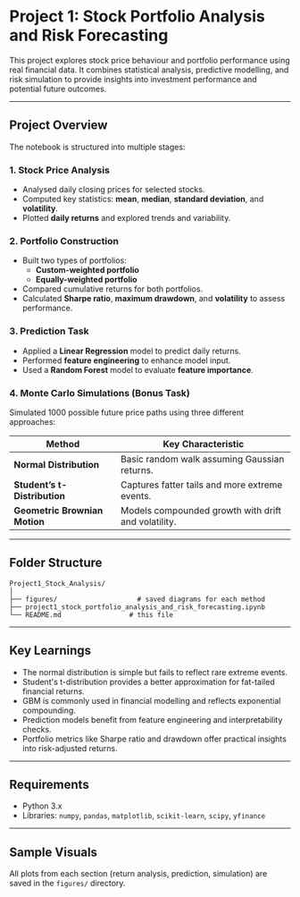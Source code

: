 # Project 1: Stock Portfolio Analysis and Risk Forecasting

This project explores stock price behaviour and portfolio performance using real financial data. It combines statistical analysis, predictive modelling, and risk simulation to provide insights into investment performance and potential future outcomes.

---

## Project Overview

The notebook is structured into multiple stages:

### 1. **Stock Price Analysis**
- Analysed daily closing prices for selected stocks.
- Computed key statistics: **mean**, **median**, **standard deviation**, and **volatility**.
- Plotted **daily returns** and explored trends and variability.

### 2. **Portfolio Construction**
- Built two types of portfolios:
  - **Custom-weighted portfolio**
  - **Equally-weighted portfolio**
- Compared cumulative returns for both portfolios.
- Calculated **Sharpe ratio**, **maximum drawdown**, and **volatility** to assess performance.

### 3. **Prediction Task**
- Applied a **Linear Regression** model to predict daily returns.
- Performed **feature engineering** to enhance model input.
- Used a **Random Forest** model to evaluate **feature importance**.

### 4. **Monte Carlo Simulations (Bonus Task)**
Simulated 1000 possible future price paths using three different approaches:

| Method                        | Key Characteristic                                   |
|------------------------------|------------------------------------------------------|
| **Normal Distribution**      | Basic random walk assuming Gaussian returns.         |
| **Student’s t-Distribution** | Captures fatter tails and more extreme events.       |
| **Geometric Brownian Motion**| Models compounded growth with drift and volatility.  |

---

##  Folder Structure

```
Project1_Stock_Analysis/
│
├── figures/                    # saved diagrams for each method
├── project1_stock_portfolio_analysis_and_risk_forecasting.ipynb
└── README.md                 # this file
```

---

## Key Learnings
- The normal distribution is simple but fails to reflect rare extreme events.
- Student's t-distribution provides a better approximation for fat-tailed financial returns.
- GBM is commonly used in financial modelling and reflects exponential compounding.
- Prediction models benefit from feature engineering and interpretability checks.
- Portfolio metrics like Sharpe ratio and drawdown offer practical insights into risk-adjusted returns.

---

## Requirements
- Python 3.x
- Libraries: `numpy`, `pandas`, `matplotlib`, `scikit-learn`, `scipy`, `yfinance`

---

## Sample Visuals
All plots from each section (return analysis, prediction, simulation) are saved in the `figures/` directory.
